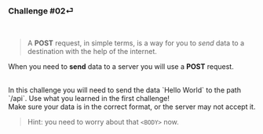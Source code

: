 ### Challenge #02⏎
<br/>

> A **POST** request, in simple terms, is a way for you to *send* data to a destination with the help of the internet.

When you need to **send** data to a server you will use a **POST** request.

<br/>
In this challenge you will need to send the data `Hello World` to the path `/api`.
Use what you learned in the first challenge!

<br/>
Make sure your data is in the correct format, or the server may not accept it.

> Hint: you need to worry about that `<BODY>` now.
